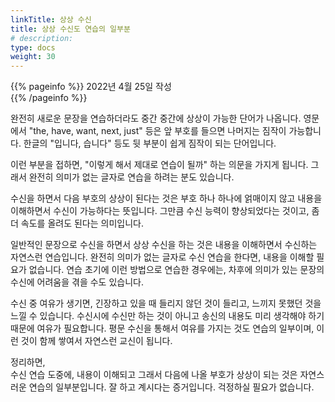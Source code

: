```yaml
---
linkTitle: 상상 수신
title: 상상 수신도 연습의 일부분
# description: 
type: docs
weight: 30
---
```

{{% pageinfo %}}
2022년 4월 25일 작성<br>
{{% /pageinfo %}}

완전히 새로운 문장을 연습하더라도 중간 중간에 상상이 가능한 단어가 나옵니다. 영문에서 "the, have, want, next, just" 등은 앞 부호를 들으면 나머지는 짐작이 가능합니다. 한글의 "입니다, 습니다" 등도 뒷 부분이 쉽게 짐작이 되는 단어입니다.

이런 부분을 접하면, "이렇게 해서 제대로 연습이 될까" 하는 의문을 가지게 됩니다. 그래서 완전히 의미가 없는 글자로 연습을 하려는 분도 있습니다.

수신을 하면서 다음 부호의 상상이 된다는 것은 부호 하나 하나에 얽매이지 않고 내용을 이해하면서 수신이 가능하다는 뜻입니다. 그만큼 수신 능력이 향상되었다는 것이고, 좀 더 속도를 올려도 된다는 의미입니다.

일반적인 문장으로 수신을 하면서 상상 수신을 하는 것은 내용을 이해하면서 수신하는 자연스런 연습입니다. 완전히 의미가 없는 글자로 수신 연습을 한다면, 내용을 이해할 필요가 없습니다. 연습 초기에 이런 방법으로 연습한 경우에는, 차후에 의미가 있는 문장의 수신에 어려움을 겪을 수도 있습니다.

수신 중 여유가 생기면, 긴장하고 있을 때 들리지 않던 것이 들리고, 느끼지 못했던 것을 느낄 수 있습니다. 수신시에 수신만 하는 것이 아니고 송신의 내용도 미리 생각해야 하기 때문에 여유가 필요합니다. 평문 수신을 통해서 여유를 가지는 것도 연습의 일부이며, 이런 것이 함께 쌓여서 자연스런 교신이 됩니다.

정리하면,<br>
수신 연습 도중에, 내용이 이해되고 그래서 다음에 나올 부호가 상상이 되는 것은 자연스러운 연습의 일부분입니다. 잘 하고 계시다는 증거입니다. 걱정하실 필요가 없습니다.


